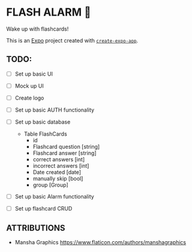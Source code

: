 # FLASH ALARM 👋

Wake up with flashcards! 

This is an [Expo](https://expo.dev) project created with [`create-expo-app`](https://www.npmjs.com/package/create-expo-app).

## TODO:

- [ ] Set up basic UI
- [ ] Mock up UI
- [ ] Create logo
- [ ] Set up basic AUTH functionality
- [ ] Set up basic database
   - Table FlashCards
      - id
      - Flashcard question [string]
      - Flashcard answer [string]
      - correct answers [int]
      - incorrect answers [int]
      - Date created [date]
      - manually skip [bool]
      - group [Group]
- [ ] Set up basic Alarm functionality
- [ ] Set up flashcard CRUD


## ATTRIBUTIONS
- Mansha Graphics https://www.flaticon.com/authors/manshagraphics